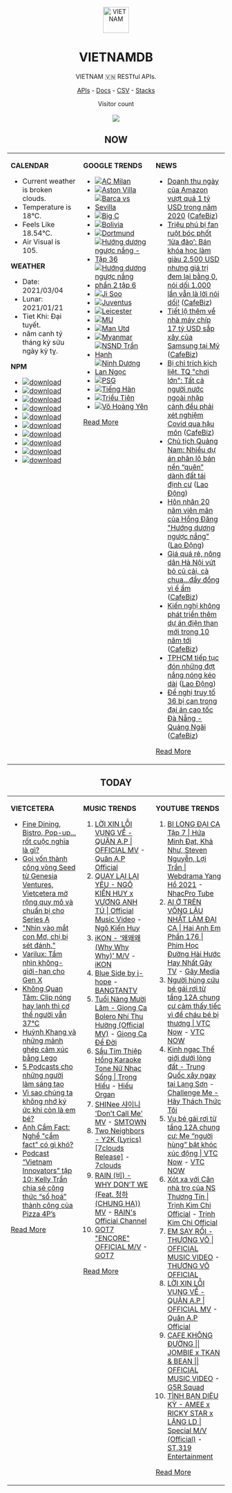 <p align="center"><img src="https://raw.githubusercontent.com/vietnamdb/vietnamdb/master/images/profile/avatar.png" alt="VIETNAM" height="60"/></p>
<h1 align="center">VIETNAMDB</h1>
<p align="center">VIETNAM 🇻🇳 RESTful APIs.</p>
<p align="center">
  <a href="https://vietnamdb.herokuapp.com/api">APIs</a> -
  <a href="https://vietnamdb.github.io/#/">Docs</a> -
  <a href="https://github.com/vietnamdb/vietnamdb/tree/master/docs">CSV</a> -
  <a href="https://github.com/vietnamdb/vietnamdb/tree/master/docs/stacks">Stacks</a>
</p>
<p align="center"> 
  Visitor count<br><br>
  <img src="https://profile-counter.glitch.me/vietnamdb/count.svg" />
</p>


<h2 align="center">NOW</h2>

<table style="width:100%"><tbody style="width:100%"><tr><td valign="top" width="33%">

**CALENDAR**

- Current weather is broken clouds.
- Temperature is 18°C.
- Feels Like 18.54°C.
- Air Visual is 105.

**WEATHER**

- Date: 2021/03/04
- Lunar: 2021/01/21
- Tiet Khi: Đại tuyết.
- năm canh tý tháng kỷ sửu ngày kỷ tỵ.

**NPM**

- [![download](https://img.shields.io/npm/dm/giaohangnhanh.svg?style=flat-square&label=giaohangnhanh&color=red)](https://www.npmjs.com/package/giaohangnhanh)
- [![download](https://img.shields.io/npm/dm/onepay.svg?style=flat-square&label=onepay&color=red)](https://www.npmjs.com/package/onepay)
- [![download](https://img.shields.io/npm/dm/vietcetera.svg?style=flat-square&label=vietcetera&color=red)](https://www.npmjs.com/package/vietcetera)
- [![download](https://img.shields.io/npm/dm/vietnambanks.svg?style=flat-square&label=vietnambanks&color=red)](https://www.npmjs.com/package/vietnambanks)
- [![download](https://img.shields.io/npm/dm/vietnamgovernment.svg?style=flat-square&label=vietnamgovernment&color=red)](https://www.npmjs.com/package/vietnamgovernment)
- [![download](https://img.shields.io/npm/dm/vietnamnews.svg?style=flat-square&label=vietnamnews&color=red)](https://www.npmjs.com/package/vietnamnews)
- [![download](https://img.shields.io/npm/dm/vnapis.svg?style=flat-square&label=vnapis&color=red)](https://www.npmjs.com/package/vnapis)
- [![download](https://img.shields.io/npm/dm/vnpay.svg?style=flat-square&label=vnpay&color=red)](https://www.npmjs.com/package/vnpay)
- [![download](https://img.shields.io/npm/dm/vtcpay.svg?style=flat-square&label=vtcpay&color=red)](https://www.npmjs.com/package/vtcpay)
- [![download](https://img.shields.io/npm/dm/zalopay.svg?style=flat-square&label=zalopay&color=red)](https://www.npmjs.com/package/zalopay)

</td><td valign="top" width="33%">

**GOOGLE TRENDS**

- [![AC Milan](https://img.shields.io/static/v1?label=AC%20Milan&message=google&color=red&style=flat-square)](https://www.google.com/search?q=AC%20Milan)
- [![Aston Villa](https://img.shields.io/static/v1?label=Aston%20Villa&message=google&color=red&style=flat-square)](https://www.google.com/search?q=Aston%20Villa)
- [![Barca vs Sevilla](https://img.shields.io/static/v1?label=Barca%20vs%20Sevilla&message=google&color=red&style=flat-square)](https://www.google.com/search?q=Barca%20vs%20Sevilla)
- [![Big C](https://img.shields.io/static/v1?label=Big%20C&message=google&color=red&style=flat-square)](https://www.google.com/search?q=Big%20C)
- [![Bolivia](https://img.shields.io/static/v1?label=Bolivia&message=google&color=red&style=flat-square)](https://www.google.com/search?q=Bolivia)
- [![Dortmund](https://img.shields.io/static/v1?label=Dortmund&message=google&color=red&style=flat-square)](https://www.google.com/search?q=Dortmund)
- [![Hướng dương ngược nắng - Tập 36](https://img.shields.io/static/v1?label=H%C6%B0%E1%BB%9Bng%20d%C6%B0%C6%A1ng%20ng%C6%B0%E1%BB%A3c%20n%E1%BA%AFng%20-%20T%E1%BA%ADp%2036&message=google&color=red&style=flat-square)](https://www.google.com/search?q=H%C6%B0%E1%BB%9Bng%20d%C6%B0%C6%A1ng%20ng%C6%B0%E1%BB%A3c%20n%E1%BA%AFng%20-%20T%E1%BA%ADp%2036)
- [![Hướng dương ngược nắng phần 2 tập 6](https://img.shields.io/static/v1?label=H%C6%B0%E1%BB%9Bng%20d%C6%B0%C6%A1ng%20ng%C6%B0%E1%BB%A3c%20n%E1%BA%AFng%20ph%E1%BA%A7n%202%20t%E1%BA%ADp%206&message=google&color=red&style=flat-square)](https://www.google.com/search?q=H%C6%B0%E1%BB%9Bng%20d%C6%B0%C6%A1ng%20ng%C6%B0%E1%BB%A3c%20n%E1%BA%AFng%20ph%E1%BA%A7n%202%20t%E1%BA%ADp%206)
- [![Ji Soo](https://img.shields.io/static/v1?label=Ji%20Soo&message=google&color=red&style=flat-square)](https://www.google.com/search?q=Ji%20Soo)
- [![Juventus](https://img.shields.io/static/v1?label=Juventus&message=google&color=red&style=flat-square)](https://www.google.com/search?q=Juventus)
- [![Leicester](https://img.shields.io/static/v1?label=Leicester&message=google&color=red&style=flat-square)](https://www.google.com/search?q=Leicester)
- [![MU](https://img.shields.io/static/v1?label=MU&message=google&color=red&style=flat-square)](https://www.google.com/search?q=MU)
- [![Man Utd](https://img.shields.io/static/v1?label=Man%20Utd&message=google&color=red&style=flat-square)](https://www.google.com/search?q=Man%20Utd)
- [![Myanmar](https://img.shields.io/static/v1?label=Myanmar&message=google&color=red&style=flat-square)](https://www.google.com/search?q=Myanmar)
- [![NSND Trần Hạnh](https://img.shields.io/static/v1?label=NSND%20Tr%E1%BA%A7n%20H%E1%BA%A1nh&message=google&color=red&style=flat-square)](https://www.google.com/search?q=NSND%20Tr%E1%BA%A7n%20H%E1%BA%A1nh)
- [![Ninh Dương Lan Ngọc](https://img.shields.io/static/v1?label=Ninh%20D%C6%B0%C6%A1ng%20Lan%20Ng%E1%BB%8Dc&message=google&color=red&style=flat-square)](https://www.google.com/search?q=Ninh%20D%C6%B0%C6%A1ng%20Lan%20Ng%E1%BB%8Dc)
- [![PSG](https://img.shields.io/static/v1?label=PSG&message=google&color=red&style=flat-square)](https://www.google.com/search?q=PSG)
- [![Tiếng Hàn](https://img.shields.io/static/v1?label=Ti%E1%BA%BFng%20H%C3%A0n&message=google&color=red&style=flat-square)](https://www.google.com/search?q=Ti%E1%BA%BFng%20H%C3%A0n)
- [![Triều Tiên](https://img.shields.io/static/v1?label=Tri%E1%BB%81u%20Ti%C3%AAn&message=google&color=red&style=flat-square)](https://www.google.com/search?q=Tri%E1%BB%81u%20Ti%C3%AAn)
- [![Võ Hoàng Yên](https://img.shields.io/static/v1?label=V%C3%B5%20Ho%C3%A0ng%20Y%C3%AAn&message=google&color=red&style=flat-square)](https://www.google.com/search?q=V%C3%B5%20Ho%C3%A0ng%20Y%C3%AAn)

[Read More](https://trends.google.com/trends/?geo=VN)

</td><td valign="top" width="33%">

**NEWS**

- [Doanh thu ngày của Amazon vượt quá 1 tỷ USD trong năm 2020](https://cafebiz.vn/doanh-thu-ngay-cua-amazon-vuot-qua-1-ty-usd-trong-nam-2020-20210304134748722.chn) ([CafeBiz](https://cafebiz.vn))
- [Triệu phú bị fan ruột bóc phốt ‘lừa đảo’: Bán khóa học làm giàu 2.500 USD nhưng giá trị đem lại bằng 0, nói dối 1.000 lần vẫn là lời nói dối!](https://cafebiz.vn/trieu-phu-bi-fan-ruot-boc-phot-lua-dao-ban-khoa-hoc-lam-giau-2500-usd-nhung-gia-tri-dem-lai-bang-0-noi-doi-1000-lan-van-la-loi-noi-doi-20210304113415619.chn) ([CafeBiz](https://cafebiz.vn))
- [Tiết lộ thêm về nhà máy chíp 17 tỷ USD sắp xây của Samsung tại Mỹ](https://cafebiz.vn/tiet-lo-them-ve-nha-may-chip-17-ty-usd-sap-xay-cua-samsung-tai-my-20210304134507486.chn) ([CafeBiz](https://cafebiz.vn))
- [Bị chỉ trích kịch liệt, TQ "chơi lớn": Tất cả người nước ngoài nhập cảnh đều phải xét nghiệm Covid qua hậu môn](https://cafebiz.vn/bi-chi-trich-kich-liet-tq-choi-lon-tat-ca-nguoi-nuoc-ngoai-nhap-canh-deu-phai-xet-nghiem-covid-qua-hau-mon-20210304134634162.chn) ([CafeBiz](https://cafebiz.vn))
- [Chủ tịch Quảng Nam: Nhiều dự án phân lô bán nền “quên” dành đất tái định cư](https://laodong.vn/bat-dong-san/chu-tich-quang-nam-nhieu-du-an-phan-lo-ban-nen-quen-danh-dat-tai-dinh-cu-885688.ldo) ([Lao Động](https://laodong.vn))
- [Hôn nhân 20 năm viên mãn của Hồng Đăng &quot;Hướng dương ngược nắng&quot;](https://laodong.vn/yeu-360/hon-nhan-20-nam-vien-man-cua-hong-dang-huong-duong-nguoc-nang-885704.ldo) ([Lao Động](https://laodong.vn))
- [Giá quá rẻ, nông dân Hà Nội vứt bỏ củ cải, cà chua...đầy đồng vì ế ẩm](https://cafebiz.vn/gia-qua-re-nong-dan-ha-noi-vut-bo-cu-cai-ca-chuaday-dong-vi-e-am-20210304134217755.chn) ([CafeBiz](https://cafebiz.vn))
- [Kiến nghị không phát triển thêm dự án điện than mới trong 10 năm tới](https://cafebiz.vn/kien-nghi-khong-phat-trien-them-du-an-dien-than-moi-trong-10-nam-toi-20210304134141696.chn) ([CafeBiz](https://cafebiz.vn))
- [TPHCM tiếp tục đón những đợt nắng nóng kéo dài](https://laodong.vn/moi-truong/tphcm-tiep-tuc-don-nhung-dot-nang-nong-keo-dai-885701.ldo) ([Lao Động](https://laodong.vn))
- [Đề nghị truy tố 36 bị can trong đại án cao tốc Đà Nẵng - Quảng Ngãi](https://cafebiz.vn/de-nghi-truy-to-36-bi-can-trong-dai-an-cao-toc-da-nang-quang-ngai-20210304133848076.chn) ([CafeBiz](https://cafebiz.vn))

[Read More](docs/news/README.md)

</td></tr></tbody></table>

<h2 align="center">TODAY</h2>

<table style="width:100%"><tbody style="width:100%"><tr><td valign="top" width="33%">

**VIETCETERA**

- [Fine Dining, Bistro, Pop-up... rốt cuộc nghĩa là gì?](https://vietcetera.com/vn/fine-dining-casual-bistro-nghia-la-gi)
- [Gọi vốn thành công vòng Seed từ Genesia Ventures, Vietcetera mở rộng quy mô và chuẩn bị cho Series A](https://vietcetera.com/vn/goi-von-thanh-cong-vong-seed-tu-genesia-ventures-vietcetera-mo-rong-quy-mo-va-chuan-bi-cho-series-a)
- ["Nhìn vào mắt con Mơ, chị bị sét đánh."](https://vietcetera.com/vn/nghe-don-kit-meo-hoi)
- [Varilux: Tầm nhìn không-giới-hạn cho Gen X ](https://vietcetera.com/vn/varilux-tam-nhin-khong-gioi-han-cho-gen-x)
- [Không Quan Tâm: Clip nóng hay lạnh thì cơ thể người vẫn 37°C](https://vietcetera.com/vn/khong-quan-tam-nhung-van-de-dang-sau-hai-chu-xin-link)
- [Huỳnh Khang và những mảnh ghép cảm xúc bằng Lego](https://vietcetera.com/vn/khang-kade)
- [5 Podcasts cho những người làm sáng tạo](https://vietcetera.com/vn/5-podcasts-cho-nhung-nguoi-lam-sang-tao)
- [Vì sao chúng ta không nhớ ký ức khi còn là em bé?](https://vietcetera.com/vn/infantile-amnesia-vi-sao-chung-ta-khong-nho-ky-uc-khi-con-la-em-be)
- [Anh Cầm Fact: Nghề "cầm fact" có gì khó?](https://vietcetera.com/vn/anh-cam-fact-nghe-cam-fact-co-gi-kho)
- [Podcast “Vietnam Innovators” tập 10: Kelly Trần chia sẻ công thức “số hoá” thành công của Pizza 4P’s](https://vietcetera.com/vn/podcast-vietnam-innovators-tap-10-kelly-tran-chia-se-cong-thuc-so-hoa-thanh-cong-cua-pizza-4ps)

[Read More](https://vietcetera.com/)

</td><td valign="top" width="33%">

**MUSIC TRENDS**

01. [LỜI XIN LỖI VỤNG VỀ - QUÂN A.P | OFFICIAL MV](https://www.youtube.com/watch?v=LhTwcqI71n0) - [Quân A.P Official](https://www.youtube.com/channel/UCXKnIgvBwPV6G-uT7gBXhcA)
02. [QUAY LẠI LẠI YÊU - NGÔ KIẾN HUY x VƯƠNG ANH TÚ | Official Music Video](https://www.youtube.com/watch?v=93WhpRfkkBk) - [Ngô Kiến Huy](https://www.youtube.com/channel/UCNN7Q7sx5lsivqDf22I7Itw)
03. [iKON - ‘왜왜왜 (Why Why Why)’ M/V](https://www.youtube.com/watch?v=DslHQto2V7I) - [iKON](https://www.youtube.com/channel/UCWxCyZibDIWIrGIgP25mbfw)
04. [Blue Side by j-hope](https://www.youtube.com/watch?v=OZD_EU_hMUQ) - [BANGTANTV](https://www.youtube.com/channel/UCLkAepWjdylmXSltofFvsYQ)
05. [Tuổi Nàng Mười Lăm - Giọng Ca Bolero Nhí Thu Hường (Official MV)](https://www.youtube.com/watch?v=qodYHeNYvtk) - [Giọng Ca Để Đời](https://www.youtube.com/channel/UCwZ2ZaFfTusqV_MGMHUnEsg)
06. [Sầu Tím Thiệp Hồng Karaoke Tone Nữ Nhạc Sống | Trọng Hiếu](https://www.youtube.com/watch?v=BRMjeHz412Q) - [Hiếu Organ](https://www.youtube.com/channel/UCWEYgC77_ZlbDxStQyzOwfA)
07. [SHINee 샤이니 'Don't Call Me' MV](https://www.youtube.com/watch?v=p6OoY6xneI0) - [SMTOWN](https://www.youtube.com/channel/UCEf_Bc-KVd7onSeifS3py9g)
08. [Two Neighbors - Y2K (Lyrics) [7clouds Release]](https://www.youtube.com/watch?v=kSd8DVnJhWI) - [7clouds](https://www.youtube.com/channel/UCNqFDjYTexJDET3rPDrmJKg)
09. [RAIN (비) - WHY DON’T WE (Feat. 청하 (CHUNG HA)) MV](https://www.youtube.com/watch?v=srWfDwiRVgQ) - [RAIN's Official Channel](https://www.youtube.com/channel/UCxXgIeE5hxWxHG6dz9Scg2w)
10. [GOT7 "ENCORE" OFFICIAL M/V](https://www.youtube.com/watch?v=tAe0yUEzAaI) - [GOT7](https://www.youtube.com/channel/UCNtZPzvkjjB3EuPMNY71cmA)

[Read More](https://www.youtube.com/feed/trending?bp=4gIuCggvbS8wNHJsZhIiUExGZ3F1TG5MNTlhbW42X05FZFc5TGswZDdXZWVST0Q2VA%3D%3D)

</td><td valign="top" width="33%">

**YOUTUBE TRENDS**

01. [BI LONG ĐẠI CA Tập 7 | Hứa Minh Đạt, Khả Như, Steven Nguyễn, Lợi Trần | Webdrama Yang Hồ 2021](https://www.youtube.com/watch?v=t_93XyujFLg) - [NhacPro Tube](https://www.youtube.com/channel/UCBZjBKNMZoFih4ubdiIDWLw)
02. [AI Ở TRÊN VÕNG LÂU NHẤT LÀM ĐẠI CA | Hai Anh Em Phần 176 | Phim Học Đường Hài Hước Hay Nhất Gãy TV](https://www.youtube.com/watch?v=1jTlsqadb9M) - [Gãy Media](https://www.youtube.com/channel/UCTp_WPPxWCjdlXK9kqzxm0A)
03. [Người hùng cứu bé gái rơi từ tầng 12A chung cư cảm thấy tiếc vì để cháu bé bị thương | VTC Now](https://www.youtube.com/watch?v=-FDDWF4y6vc) - [VTC NOW](https://www.youtube.com/channel/UCL9-pEHNBs3N4r2bMoXdLJA)
04. [Kinh ngạc Thế giới dưới lòng đất - Trung Quốc xây ngay tại Lạng Sơn](https://www.youtube.com/watch?v=mpuudi8AMIU) - [Challenge Me - Hãy Thách Thức Tôi](https://www.youtube.com/channel/UCkG3QIDOyl6HF7EYudJ3JJg)
05. [Vụ bé gái rơi từ tầng 12A chung cư: Mẹ “người hùng” bật khóc xúc động | VTC Now](https://www.youtube.com/watch?v=LmwjBu-WBgQ) - [VTC NOW](https://www.youtube.com/channel/UCL9-pEHNBs3N4r2bMoXdLJA)
06. [Xót xa với Căn nhà trọ của NS Thương Tín | Trịnh Kim Chi Official](https://www.youtube.com/watch?v=f4tB1LJSgLw) - [Trịnh Kim Chi Official](https://www.youtube.com/channel/UCGEkSDuWgWwRZVZfi3gP1pw)
07. [EM SAY RỒI - THƯƠNG VÕ | OFFICIAL MUSIC VIDEO](https://www.youtube.com/watch?v=h4k1OMjLrUQ) - [THƯƠNG VÕ OFFICIAL](https://www.youtube.com/channel/UCSCSop9yGxDHz0kuyCKwUhQ)
08. [LỜI XIN LỖI VỤNG VỀ - QUÂN A.P | OFFICIAL MV](https://www.youtube.com/watch?v=LhTwcqI71n0) - [Quân A.P Official](https://www.youtube.com/channel/UCXKnIgvBwPV6G-uT7gBXhcA)
09. [CAFE KHÔNG ĐƯỜNG || JOMBIE x TKAN & BEAN || OFFICIAL MUSIC VIDEO](https://www.youtube.com/watch?v=LImkI9UvJCY) - [G5R Squad](https://www.youtube.com/channel/UCqamjdcGALEjPreSrxwK9IQ)
10. [TÌNH BẠN DIỆU KỲ - AMEE x RICKY STAR x LĂNG LD | Special M/V (Official)](https://www.youtube.com/watch?v=TpmVzBcP70U) - [ST.319 Entertainment](https://www.youtube.com/channel/UCSnVteUNlhr1SqCjTQx0PDQ)

[Read More](https://www.youtube.com/feed/trending)

</td></tr></tbody></table>

